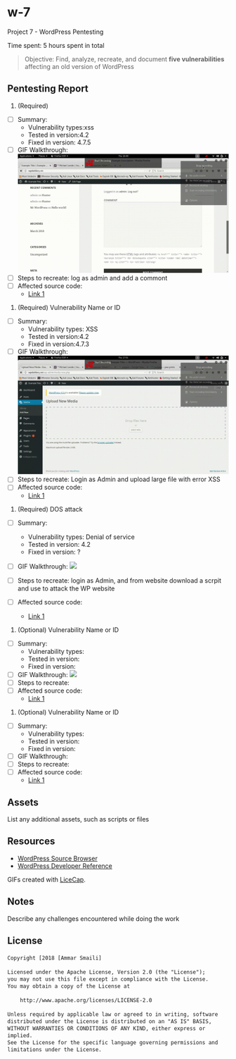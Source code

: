 # w-7
 Project 7 - WordPress Pentesting

Time spent: 5 hours spent in total

> Objective: Find, analyze, recreate, and document **five vulnerabilities** affecting an old version of WordPress

## Pentesting Report

1. (Required) 
  - [ ] Summary: 
    - Vulnerability types:xss
    - Tested in version:4.2
    - Fixed in version: 4.7.5
  - [ ] GIF Walkthrough: <img src='week7.1.gif' />
  - [ ] Steps to recreate: log as admin and add a commont 
  - [ ] Affected source code:
    - [Link 1](https://core.trac.wordpress.org/browser/tags/version/src/source_file.php)
1. (Required) Vulnerability Name or ID
  - [ ] Summary: 
    - Vulnerability types: XSS
    - Tested in version:4.2
    - Fixed in version:4.7.3 
  - [ ] GIF Walkthrough: <img src='week7.2.gif' />
  - [ ] Steps to recreate: Login as Admin and upload large file with error XSS
  - [ ] Affected source code:
    - [Link 1](https://core.trac.wordpress.org/browser/tags/version/src/source_file.php)
1. (Required) DOS attack
  - [ ] Summary: 
    - Vulnerability types: Denial of service
    - Tested in version: 4.2
    - Fixed in version: ?
  - [ ] GIF Walkthrough: <img src='week7.3.gif' />
  - [ ] Steps to recreate: login as Admin, and from website download a scrpit and use to attack the WP website 
    
  - [ ] Affected source code:
    - [Link 1](https://core.trac.wordpress.org/browser/tags/version/src/source_file.php)
1. (Optional) Vulnerability Name or ID
  - [ ] Summary: 
    - Vulnerability types:
    - Tested in version:
    - Fixed in version: 
  - [ ] GIF Walkthrough: <img src='week7.3.webm.gif' />
  - [ ] Steps to recreate: 
  - [ ] Affected source code:
    - [Link 1](https://core.trac.wordpress.org/browser/tags/version/src/source_file.php)
1. (Optional) Vulnerability Name or ID
  - [ ] Summary: 
    - Vulnerability types:
    - Tested in version:
    - Fixed in version: 
  - [ ] GIF Walkthrough: 
  - [ ] Steps to recreate: 
  - [ ] Affected source code:
    - [Link 1](https://core.trac.wordpress.org/browser/tags/version/src/source_file.php) 

## Assets

List any additional assets, such as scripts or files

## Resources

- [WordPress Source Browser](https://core.trac.wordpress.org/browser/)
- [WordPress Developer Reference](https://developer.wordpress.org/reference/)

GIFs created with [LiceCap](http://www.cockos.com/licecap/).

## Notes

Describe any challenges encountered while doing the work

## License

    Copyright [2018 [Ammar Smaili]

    Licensed under the Apache License, Version 2.0 (the "License");
    you may not use this file except in compliance with the License.
    You may obtain a copy of the License at

        http://www.apache.org/licenses/LICENSE-2.0

    Unless required by applicable law or agreed to in writing, software
    distributed under the License is distributed on an "AS IS" BASIS,
    WITHOUT WARRANTIES OR CONDITIONS OF ANY KIND, either express or implied.
    See the License for the specific language governing permissions and
    limitations under the License.
